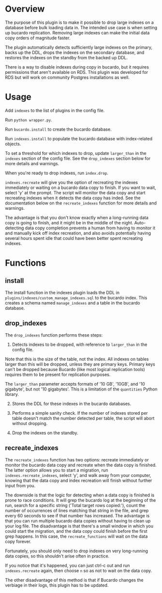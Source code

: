 # Overview

The purpose of this plugin is to make it possible to drop large indexes on a
database before bulk loading data in. The intended use case is when setting up
bucardo replication. Removing large indexes can make the initial data copy
orders of magnitude faster.

The plugin automatically detects sufficiently large indexes on the primary,
backs up the DDL, drops the indexes on the secondary database, and restores the
indexes on the standby from the backed up DDL.

There is a way to disable indexes during copy in bucardo, but it requires
permissions that aren't available on RDS. This plugin was developed for RDS but
will work on community Postgres installations as well.

# Usage

Add `indexes` to the list of plugins in the config file.

Run `python wrapper.py`.

Run `bucardo.install` to create the bucardo database.

Run `indexes.install` to populate the bucardo database with index-related
objects.

To set a threshold for which indexes to drop, update `larger_than` in the
`indexes` section of the config file. See the `drop_indexes` section below for
more details and warnings.

When you're ready to drop indexes, run `index.drop`.

`indexes.recreate` will give you the option of recreating the indexes
immediately or waiting on a bucardo data copy to finish. If you want to wait,
select 'y' at the prompt. The script will monitor the data copy and start
recreating indexes when it detects the data copy has inded. See the
documentation below on the `recreate_indexes` function for more details and
warnings.

The advantage is that you don't know exactly when a long-running data copy is
going to finish, and it might be in the middle of the night. Auto-detecting
data copy completion prevents a human from having to monitor it and manually
kick off index recreation, and also avoids potentially having several hours
spent idle that could have been better spent recreating indexes.

# Functions

## install

The install function in the indexes plugin loads the DDL in
`plugins/indexes/custom_manage_indexes.sql` to the bucardo index. This creates
a schema named `manage_indexes` and a table in the bucardo database.

## drop\_indexes

The `drop_indexes` function performs these steps:

1. Detects indexes to be dropped, with reference to `larger_than` in the config file.

Note that this is the size of the table, not the index. All indexes on tables
larger than this will be dropped, unless they are primary keys. Primary keys
can't be dropped because Bucardo (like most logical replication tools) requires
them to be present for replication purposes.

The `larger_than` parameter accepts formats of '10 GB', '10GB', and '10
gigabyte', but not '10 gigabytes'. This is a limitation of the `quantities`
Python library.

2. Stores the DDL for these indexes in the bucardo databases.

3. Performs a simple sanity check. If the number of indexes stored per table
doesn't match the number detected per table, the script will abort without
dropping.

4. Drop the indexes on the standby.

## recreate\_indexes

The `recreate_indexes` function has two options: recreate immediately or
monitor the bucardo data copy and recreate when the data copy is finished. The
latter option allows you to start a migration, run `indexes.recreate_indexes`,
select 'y', and walk away from your computer, knowing that the data copy and
index recreation will finish without further input from you.

The downside is that the logic for detecting when a data copy is finished is
prone to race conditions. It will grep the bucardo log at the beginning of the
run, search for a specific string ('Total target rows copied:'), count the
number of occurrences of lines matching that string in the file, and grep every
60 seconds to see if that number has increased. The advantage is that you can
run multiple bucardo data copies without having to clean up your log file. The
disadvantage is that there's a small window in which you could start the
migration, and the data copy could finish before the first grep happens. In
this case, the `recreate_functions` will wait on the data copy forever.

Fortunately, you should only need to drop indexes on very long-running data
copies, so this shouldn't arise often in practice.

If you notice that it's happened, you can just ctrl-c out and run
`indexes.recreate` again, then choose `n` so as not to wait on the data copy.

The other disadvantage of this method is that if Bucardo changes the verbiage
in their logs, this plugin has to be updated.
